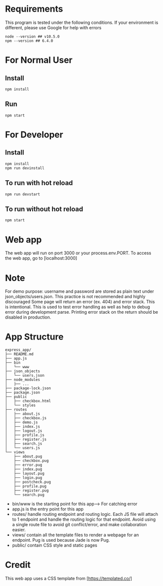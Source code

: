 # Requirements
This program is tested under the following conditions. If your environment is different, please use Google for help with errors
```
node --version ## v10.5.0
npm --version ## 6.4.0
```
# For Normal User
## Install
```
npm install
```
## Run
```
npm start
```

# For Developer
## Install
```
npm install
npm run devinstall
```

## To run with hot reload
```
npm run devstart
```

## To run without hot reload
```
npm start
```

# Web app
The web app will run on port 3000 or your process.env.PORT. To access the web app, go to [localhost:3000]

# Note
For demo purpose: username and password are stored as plain text under json_objects/users.json. This practice is not recommended and highly discouraged
Some page will return an error (ex. 404) and error stack. This is intentional. This is used to test error handling as well as help to debug error during development parse. Printing error stack on the return should be disabled in production.

# App Structure
```
express_app/
├── README.md
├── app.js
├── bin
│   └── www
├── json_objects
│   └── users.json
├── node_modules
│   ├── ...
├── package-lock.json
├── package.json
├── public
│   ├── checkbox.html
│   └── styles
├── routes
│   ├── about.js
│   ├── checkbox.js
│   ├── demo.js
│   ├── index.js
│   ├── logout.js
│   ├── profile.js
│   ├── register.js
│   ├── search.js
│   └── users.js
└── views
    ├── about.pug
    ├── checkbox.pug
    ├── error.pug
    ├── index.pug
    ├── layout.pug
    ├── login.pug
    ├── postcheck.pug
    ├── profile.pug
    ├── register.pug
    └── search.pug
```
- bin/www is the starting point for this app--> For catching error
- app.js is the entry point for this app
- routes/ handle routing endpoint and routing logic. Each JS file will attach to 1 endpoint and handle the routing logic for that endpoint. Avoid using a single route file to avoid git conflict/error, and make collaboration easier.
- views/ contain all the template files to render a webpage for an endpoint. Pug is used because Jade is now Pug.
- public/ contain CSS style and static pages

# Credit
This web app uses a CSS template from [https://templated.co/]
